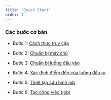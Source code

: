 ```yaml
---
title: 'Quick Start'
order: 1
---
```


### Các bước cơ bản

* Bước 1:
[Cách thức truy cập](b-get-started.md#bước-1-truy-cập-vào-hệ-thống-sigma-media-vod)

* Bước 2: 
[Chuẩn bị máy chủ](b-get-started.md#bước-2-chuẩn-bị-máy-chủ)


* Bước 3: 
[Chuẩn bị luồng đầu vào](b-get-started.md#bước-3-chuẩn-bị-luồng-đầu-vào)

* Bước 4: 
[Xác định điểm đến của luồng đầu ra](b-get-started.md#bước-4-xác-định-điểm-đến-của-luồng-đầu-ra)

* Bước 5: 
[Thiết lập cấu hình job](b-get-started.md#bước-5-thiết-lập-cấu-hình-job)

* Bước 6: 
[Tạo công việc (job)](b-get-started.md#bước-6-tạo-công-việc-job)